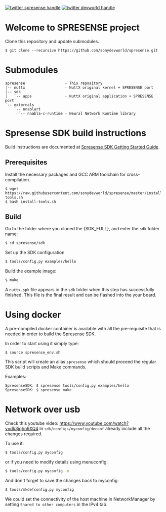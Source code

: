 [![twitter spresense handle][]][twitter spresense badge]
[![twitter devworld handle][]][twitter devworld badge]

# Welcome to SPRESENSE project

Clone this repository and update submodules.

```
$ git clone --recursive https://github.com/sonydevworld/spresense.git
```

# Submodules

```
spresense                  - This repository
|-- nuttx                  - NuttX original kernel + SPRESENSE port
|-- sdk
|   `-- apps               - NuttX original application + SPRESENSE port
`-- externals
    `-- nnablart
      `-- nnabla-c-runtime - Neural Network Runtime library
```

# Spresense SDK build instructions

Build instructions are documented at [Spresense SDK Getting Started Guide](https://developer.sony.com/develop/spresense/docs/sdk_set_up_en.html).

## Prerequisites

Install the necessary packages and GCC ARM toolchain for cross-compilation.
```
$ wget https://raw.githubusercontent.com/sonydevworld/spresense/master/install-tools.sh
$ bash install-tools.sh
```

## Build

Go to the folder where you cloned the {SDK_FULL}, and enter the `sdk` folder name:
``` bash
$ cd spresense/sdk
```
Set up the SDK configuration
``` bash
$ tools/config.py examples/hello
```
Build the example image:
``` bash
$ make
```

A `nuttx.spk` file appears in the `sdk` folder when this step has successfully finished.
This file is the final result and can be flashed into the your board.

# Using docker

A pre-compiled docker container is available with all the pre-requisite that is needed in order to build the Spresense SDK.

In order to start using it simply type:

```
$ source spresense_env.sh
```

This script will create an alias `spresense` which should proceed the regular SDK build scripts and Make commands.

Examples:
```
SpresenseSDK: $ spresense tools/config.py examples/hello
SpresenseSDK: $ spresense make
```

# Network over usb

Check this youtube video: https://www.youtube.com/watch?v=dk3jqhn9XQ4
In `sdk/configs/myconfig/deconf` already include all the changes required.

To use it:
```bash
$ tools/config.py myconfig
```

or if you need to modify details using menuconfig:
```bash
$ tools/config.py myconfig -m
```

And don't forget to save the changes back to myconfig:
```bash
$ tools/mkdefconfig.py myconfig
```

We could set the connectivity of the host machine in NetworkManager by setting `Shared to other computers` in the IPv4 tab.


[twitter spresense handle]: https://img.shields.io/twitter/follow/SpresensebySony?style=social&logo=twitter
[twitter spresense badge]: https://twitter.com/intent/follow?screen_name=SpresensebySony
[twitter devworld handle]: https://img.shields.io/twitter/follow/SonyDevWorld?style=social&logo=twitter
[twitter devworld badge]: https://twitter.com/intent/follow?screen_name=SonyDevWorld

